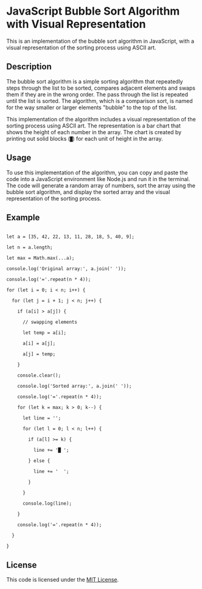  

# JavaScript Bubble Sort Algorithm with Visual Representation

This is an implementation of the bubble sort algorithm in JavaScript, with a visual representation of the sorting process using ASCII art.

## Description

The bubble sort algorithm is a simple sorting algorithm that repeatedly steps through the list to be sorted, compares adjacent elements and swaps them if they are in the wrong order. The pass through the list is repeated until the list is sorted. The algorithm, which is a comparison sort, is named for the way smaller or larger elements "bubble" to the top of the list.

This implementation of the algorithm includes a visual representation of the sorting process using ASCII art. The representation is a bar chart that shows the height of each number in the array. The chart is created by printing out solid blocks (`█`) for each unit of height in the array.

## Usage

To use this implementation of the algorithm, you can copy and paste the code into a JavaScript environment like Node.js and run it in the terminal. The code will generate a random array of numbers, sort the array using the bubble sort algorithm, and display the sorted array and the visual representation of the sorting process.

## Example

```

let a = [35, 42, 22, 13, 11, 28, 18, 5, 40, 9];

let n = a.length;

let max = Math.max(...a);

console.log('Original array:', a.join(' '));

console.log('='.repeat(n * 4));

for (let i = 0; i < n; i++) {

  for (let j = i + 1; j < n; j++) {

    if (a[i] > a[j]) {

      // swapping elements

      let temp = a[i];

      a[i] = a[j];

      a[j] = temp;

    }

    console.clear();

    console.log('Sorted array:', a.join(' '));

    console.log('='.repeat(n * 4));

    for (let k = max; k > 0; k--) {

      let line = '';

      for (let l = 0; l < n; l++) {

        if (a[l] >= k) {

          line += '█ ';

        } else {

          line += '  ';

        }

      }

      console.log(line);

    }

    console.log('='.repeat(n * 4));

  }

}

```

## License

This code is licensed under the [MIT License](https://opensource.org/licenses/MIT).
